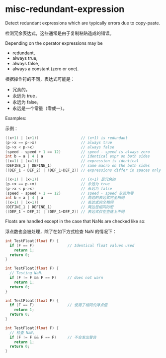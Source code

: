 # misc-redundant-expression

Detect redundant expressions which are typically errors due to copy-paste.

检测冗余表达式，这些通常是由于复制粘贴造成的错误。

Depending on the operator expressions may be

- redundant,
- always true,
- always false,
- always a constant (zero or one).

根据操作符的不同，表达式可能是：

- 冗余的，
- 永远为 true，
- 永远为 false，
- 永远是一个常量（零或一）。

Examples:

示例：

```c++
((x+1) | (x+1))                   // (x+1) is redundant
(p->x == p->x)                    // always true
(p->x < p->x)                     // always false
(speed - speed + 1 == 12)         // speed - speed is always zero
int b = a | 4 | a                 // identical expr on both sides
((x=1) | (x=1))                   // expression is identical
(DEFINE_1 | DEFINE_1)             // same macro on the both sides
((DEF_1 + DEF_2) | (DEF_1+DEF_2)) // expressions differ in spaces only
```

```c++
((x+1) | (x+1))                   // (x+1) 是冗余的
(p->x == p->x)                    // 永远为 true
(p->x < p->x)                     // 永远为 false
(speed - speed + 1 == 12)         // speed - speed 永远为零
int b = a | 4 | a                 // 两边的表达式完全相同
((x=1) | (x=1))                   // 表达式完全相同
(DEFINE_1 | DEFINE_1)             // 两边是相同的宏
((DEF_1 + DEF_2) | (DEF_1+DEF_2)) // 表达式仅在空格上不同
```

Floats are handled except in the case that NaNs are checked like so:

浮点数也会被处理，除了在如下方式检查 NaN 的情况下：

```c++
int TestFloat(float F) {
  if (F == F)               // Identical float values used
    return 1;
  return 0;
}

int TestFloat(float F) {
  // Testing NaN.
  if (F != F && F == F)     // does not warn
    return 1;
  return 0;
}
```

```c++
int TestFloat(float F) {
  if (F == F)               // 使用了相同的浮点值
    return 1;
  return 0;
}

int TestFloat(float F) {
  // 检查 NaN。
  if (F != F && F == F)     // 不会发出警告
    return 1;
  return 0;
}
```

